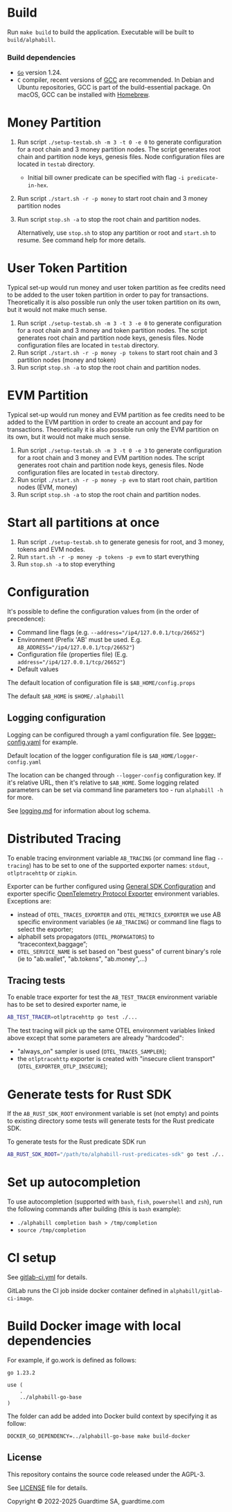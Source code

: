 # Build

Run `make build` to build the application. Executable will be built to `build/alphabill`. 

### Build dependencies

* [`Go`](https://go.dev/doc/install) version 1.24.
* `C` compiler, recent versions of [GCC](https://gcc.gnu.org/) are recommended. In Debian and Ubuntu repositories, GCC is part of the build-essential package. On macOS, GCC can be installed with [Homebrew](https://formulae.brew.sh/formula/gcc).

# Money Partition

1. Run script `./setup-testab.sh -m 3 -t 0 -e 0` to generate configuration for a root chain and 3 money partition nodes.
    The script generates root chain and partition node keys, genesis files.
    Node configuration files are located in `testab` directory.
   * Initial bill owner predicate can be specified with flag `-i predicate-in-hex`.
2. Run script `./start.sh -r -p money` to start root chain and 3 money partition nodes
3. Run script `stop.sh -a` to stop the root chain and partition nodes.
   
   Alternatively, use `stop.sh` to stop any partition or root and `start.sh` to resume. See command help for more details. 

# User Token Partition

Typical set-up would run money and user token partition as fee credits need to be added to the user token partition
in order to pay for transactions.
Theoretically it is also possible run only the user token partition on its own, but it would not make much sense.
1. Run script `./setup-testab.sh -m 3 -t 3 -e 0` to generate configuration for a root chain and 3 money and token partition nodes.
   The script generates root chain and partition node keys, genesis files.
   Node configuration files are located in `testab` directory.
2. Run script `./start.sh -r -p money -p tokens` to start root chain and 3 partition nodes (money and token)
3. Run script `stop.sh -a` to stop the root chain and partition nodes.

# EVM Partition

Typical set-up would run money and EVM partition as fee credits need to be added to the EVM partition
in order to create an account and pay for transactions.
Theoretically it is also possible run only the EVM partition on its own, but it would not make much sense.
1. Run script `./setup-testab.sh -m 3 -t 0 -e 3` to generate configuration for a root chain and 3 money and EVM partition nodes.
   The script generates root chain and partition node keys, genesis files.
   Node configuration files are located in `testab` directory.
2. Run script `./start.sh -r -p money -p evm` to start root chain, partition nodes (EVM, money)
3. Run script `stop.sh -a` to stop the root chain and partition nodes.

# Start all partitions at once

1. Run script `./setup-testab.sh` to generate genesis for root, and 3 money, tokens and EVM nodes.
2. Run `start.sh -r -p money -p tokens -p evm` to start everything
3. Run `stop.sh -a` to stop everything

# Configuration

It's possible to define the configuration values from (in the order of precedence):

* Command line flags (e.g. `--address="/ip4/127.0.0.1/tcp/26652"`)
* Environment (Prefix 'AB' must be used. E.g. `AB_ADDRESS="/ip4/127.0.0.1/tcp/26652"`)
* Configuration file (properties file) (E.g. `address="/ip4/127.0.0.1/tcp/26652"`)
* Default values

The default location of configuration file is `$AB_HOME/config.props`

The default `$AB_HOME` is `$HOME/.alphabill`

## Logging configuration

Logging can be configured through a yaml configuration file. See [logger-config.yaml](cli/alphabill/config/logger-config.yaml) for example.

Default location of the logger configuration file is `$AB_HOME/logger-config.yaml`

The location can be changed through `--logger-config` configuration key. If it's relative URL, then it's relative
to `$AB_HOME`. Some logging related parameters can be set via command line parameters too - run `alphabill -h`
for more.

See [logging.md](./docs/logging.md) for information about log schema.

# Distributed Tracing

To enable tracing environment variable `AB_TRACING` (or command line flag `--tracing`) has
to be set to one of the supported exporter names: `stdout`, `otlptracehttp` or `zipkin`.

Exporter can be further configured using
[General SDK Configuration](https://opentelemetry.io/docs/concepts/sdk-configuration/general-sdk-configuration/)
and exporter specific
[OpenTelemetry Protocol Exporter](https://github.com/open-telemetry/opentelemetry-specification/blob/main/specification/protocol/exporter.md)
environment variables.
Exceptions are:

- instead of `OTEL_TRACES_EXPORTER` and `OTEL_METRICS_EXPORTER` we use AB specific
  environment variables (ie `AB_TRACING`) or command line flags to select the exporter;
- alphabill sets propagators (`OTEL_PROPAGATORS`)  to “tracecontext,baggage”;
- `OTEL_SERVICE_NAME` is set based on "best guess" of current binary's role (ie to
  "ab.wallet", "ab.tokens", "ab.money",...)

## Tracing tests

To enable trace exporter for test the `AB_TEST_TRACER` environment variable has to be set
to desired exporter name, ie

```sh
AB_TEST_TRACER=otlptracehttp go test ./...
```

The test tracing will pick up the same OTEL environment variables linked above except that
some parameters are already "hardcoded":

- "always_on" sampler is used (`OTEL_TRACES_SAMPLER`);
- the `otlptracehttp` exporter is created with "insecure client transport"
  (`OTEL_EXPORTER_OTLP_INSECURE`);

# Generate tests for Rust SDK

If the `AB_RUST_SDK_ROOT` environment variable is set (not empty) and points to
existing directory some tests will generate tests for the Rust predicate SDK.

To generate tests for the Rust predicate SDK run
```sh
AB_RUST_SDK_ROOT="/path/to/alphabill-rust-predicates-sdk" go test ./...
```

# Set up autocompletion

To use autocompletion (supported with `bash`, `fish`, `powershell` and `zsh`), run the following commands after
building (this is `bash` example):

* `./alphabill completion bash > /tmp/completion`
* `source /tmp/completion`

# CI setup

See [gitlab-ci.yml](.gitlab-ci.yml) for details.

GitLab runs the CI job inside docker container defined in `alphabill/gitlab-ci-image`.

# Build Docker image with local dependencies

For example, if go.work is defined as follows:

```plain
go 1.23.2

use (
    .
    ../alphabill-go-base
)
```

The folder can add be added into Docker build context by specifying it as follow:

```console
DOCKER_GO_DEPENDENCY=../alphabill-go-base make build-docker
```

## License

This repository contains the source code released under the AGPL-3.

See [LICENSE](./LICENSE) file for details.

Copyright © 2022-2025 Guardtime SA, guardtime.com
